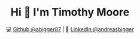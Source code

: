 <h1 align="center">Hi 👋 I'm Timothy Moore</h1>


<div align="center">
💻 <a href="https://github.com/abigger87">Github @abigger87</a> | 🤮 <a href="https://linkedin.com/in/andreasbigger">LinkedIn @andreasbigger</a>
</div>
